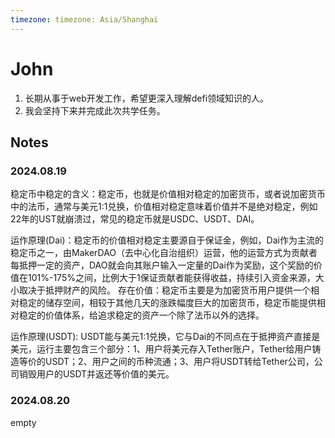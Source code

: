 ```yaml
---
timezone: timezone: Asia/Shanghai
---
```


# John

1. 长期从事于web开发工作，希望更深入理解defi领域知识的人。
2. 我会坚持下来并完成此次共学任务。

## Notes

<!-- Content_START -->

### 2024.08.19

稳定币中稳定的含义：稳定币，也就是价值相对稳定的加密货币，或者说加密货币中的法币，通常与美元1:1兑换，价值相对稳定意味着价值并不是绝对稳定，例如22年的UST就崩溃过，常见的稳定币就是USDC、USDT、DAI。

运作原理(Dai)：稳定币的价值相对稳定主要源自于保证金，例如，Dai作为主流的稳定币之一，由MakerDAO（去中心化自治组织）运营，他的运营方式为贡献者每抵押一定的资产，DAO就会向其账户输入一定量的Dai作为奖励，这个奖励的价值在101%-175%之间，比例大于1保证贡献者能获得收益，持续引入资金来源，大小取决于抵押财产的风险。
存在价值：稳定币主要是为加密货币用户提供一个相对稳定的储存空间，相较于其他几天的涨跌幅度巨大的加密货币，稳定币能提供相对稳定的价值体系，给追求稳定的资产一个除了法币以外的选择。

运作原理(USDT):
USDT能与美元1:1兑换，它与Dai的不同点在于抵押资产直接是美元，运行主要包含三个部分：1、用户将美元存入Tether账户，Tether给用户铸造等价的USDT；2、用户之间的币种流通；3、用户将USDT转给Tether公司，公司销毁用户的USDT并返还等价值的美元。

### 2024.08.20

empty

<!-- Content_END -->
